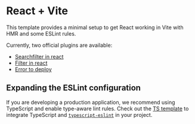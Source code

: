 # React + Vite

This template provides a minimal setup to get React working in Vite with HMR and some ESLint rules.

Currently, two official plugins are available:

- [Searchfilter in react](https://canvas.ehb.be/courses/40436/pages/exercise-03-search-filter?module_item_id=780712)
- [Filter in react](https://retool.com/blog/filtering-data-in-react-filter-map-and-for-loops#filtering-in-react)
- [Error to deploy](https://vite.dev/guide/static-deploy)

## Expanding the ESLint configuration

If you are developing a production application, we recommend using TypeScript and enable type-aware lint rules. Check out the [TS template](https://github.com/vitejs/vite/tree/main/packages/create-vite/template-react-ts) to integrate TypeScript and [`typescript-eslint`](https://typescript-eslint.io) in your project.
